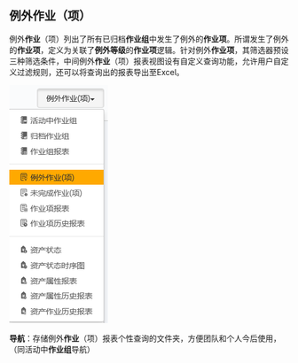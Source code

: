 ## 例外作业（项）
例外**作业**（项）列出了所有已归档**作业组**中发生了例外的**作业项**。所谓发生了例外的**作业项**，定义为关联了**例外等级**的**作业项**逻辑。针对例外**作业项**，其筛选器预设三种筛选条件，中间例外**作业**（项）报表视图设有自定义查询功能，允许用户自定义过滤规则，还可以将查询出的报表导出至Excel。

![](./images/例外作业项1.png)

**导航**：存储例外**作业**（项）报表个性查询的文件夹，方便团队和个人今后使用，（同活动中**作业组**导航）